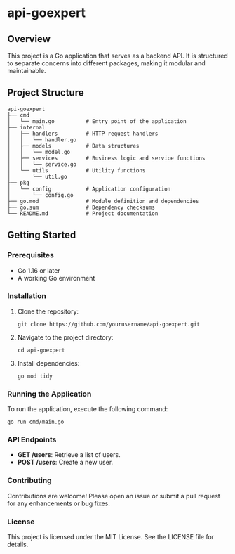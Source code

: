 # api-goexpert

## Overview
This project is a Go application that serves as a backend API. It is structured to separate concerns into different packages, making it modular and maintainable.

## Project Structure
```
api-goexpert
├── cmd
│   └── main.go          # Entry point of the application
├── internal
│   ├── handlers         # HTTP request handlers
│   │   └── handler.go
│   ├── models           # Data structures
│   │   └── model.go
│   ├── services         # Business logic and service functions
│   │   └── service.go
│   └── utils            # Utility functions
│       └── util.go
├── pkg
│   └── config           # Application configuration
│       └── config.go
├── go.mod               # Module definition and dependencies
├── go.sum               # Dependency checksums
└── README.md            # Project documentation
```

## Getting Started

### Prerequisites
- Go 1.16 or later
- A working Go environment

### Installation
1. Clone the repository:
   ```
   git clone https://github.com/yourusername/api-goexpert.git
   ```
2. Navigate to the project directory:
   ```
   cd api-goexpert
   ```
3. Install dependencies:
   ```
   go mod tidy
   ```

### Running the Application
To run the application, execute the following command:
```
go run cmd/main.go
```

### API Endpoints
- **GET /users**: Retrieve a list of users.
- **POST /users**: Create a new user.

### Contributing
Contributions are welcome! Please open an issue or submit a pull request for any enhancements or bug fixes.

### License
This project is licensed under the MIT License. See the LICENSE file for details.
